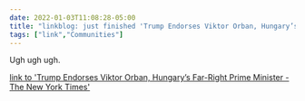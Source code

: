 ```yaml
---
date: 2022-01-03T11:08:28-05:00
title: "linkblog: just finished 'Trump Endorses Viktor Orban, Hungary’s Far-Right Prime Minister - The New York Times'"
tags: ["link","Communities"]
---
```

Ugh ugh ugh.
 
[link to 'Trump Endorses Viktor Orban, Hungary’s Far-Right Prime Minister - The New York Times'](https://www.nytimes.com/2022/01/03/us/politics/trump-endorses-viktor-orban-hungary.html)
